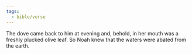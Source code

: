 ```yaml
---
tags:
  - bible/verse
---
```

The dove came back to him at evening and, behold, in her mouth was a freshly plucked olive leaf. So Noah knew that the waters were abated from the earth.